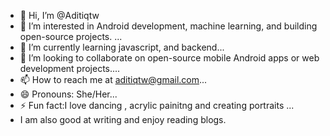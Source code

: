 - 👋 Hi, I’m @Aditiqtw 
- 👀 I’m interested in Android development, machine learning, and building open-source projects. ...
- 🌱 I’m currently learning  javascript, and backend...
- 💞️ I’m looking to collaborate on open-source  mobile Android apps or web development projects....
- 📫 How to reach me  at aditiqtw@gmail.com...
- 😄 Pronouns: She/Her...
- ⚡ Fun fact:I love dancing , acrylic painitng and creating portraits ...
- I am also good at writing and enjoy reading blogs.

<!---
Aditiqtw/Aditiqtw is a ✨ special ✨ repository because its `README.md` (this file) appears on your GitHub profile.
You can click the Preview link to take a look at your changes.
--->

